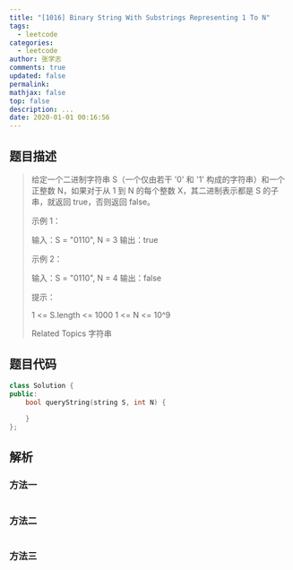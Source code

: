 ```yaml
---
title: "[1016] Binary String With Substrings Representing 1 To N"
tags:
  - leetcode
categories:
  - leetcode
author: 张学志
comments: true
updated: false
permalink:
mathjax: false
top: false
description: ...
date: 2020-01-01 00:16:56
---
```


## 题目描述

> 给定一个二进制字符串 S（一个仅由若干 '0' 和 '1' 构成的字符串）和一个正整数 N，如果对于从 1 到 N 的每个整数 X，其二进制表示都是 S 的子串，就返回 true，否则返回 false。 
> 
> 
> 
> 示例 1： 
> 
> 输入：S = "0110", N = 3
> 输出：true
> 
> 
> 示例 2： 
> 
> 输入：S = "0110", N = 4
> 输出：false
> 
> 
> 
> 
> 提示： 
> 
> 
> 1 <= S.length <= 1000 
> 1 <= N <= 10^9 
> 
> Related Topics 字符串

## 题目代码

```cpp
class Solution {
public:
    bool queryString(string S, int N) {
        
    }
};
```

## 解析

### 方法一

```cpp

```

### 方法二

```cpp

```

### 方法三

```cpp

```

